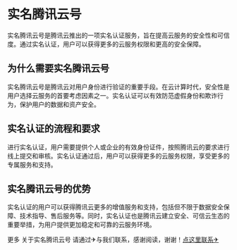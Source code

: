 # 实名腾讯云号

实名腾讯云号是腾讯云推出的一项实名认证服务，旨在提高云服务的安全性和可信度。通过实名认证，用户可以获得更多的云服务权限和更高的安全保障。

## 为什么需要实名腾讯云号

实名腾讯云号是腾讯云对用户身份进行验证的重要手段。在云计算时代，安全性是用户选择云服务的首要考虑因素之一。实名认证可以有效防范虚假身份和欺诈行为，保护用户的数据和资产安全。

## 实名认证的流程和要求

进行实名认证，用户需要提供个人或企业的有效身份证件，按照腾讯云的要求进行线上提交和审核。实名认证通过后，用户可以获得更多的云服务权限，享受更多的专属服务和支持。

## 实名腾讯云号的优势

实名认证的用户可以获得腾讯云更多的增值服务和支持，包括但不限于数据安全保障、技术指导、售后服务等。同时，实名认证也是腾讯云建立安全、可信云生态的重要举措，为用户提供更加稳定和可靠的云服务环境。

更多 关于实名腾讯云号 请通过✈与我们联系，感谢阅读，谢谢！[点这里联系✈](https://lm.k02.cc)